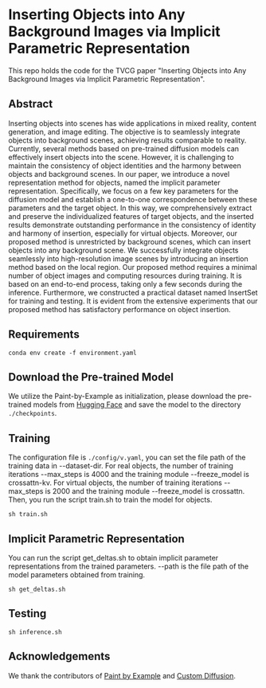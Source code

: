 # Inserting Objects into Any Background Images via Implicit Parametric Representation
This repo holds the code for the TVCG paper "Inserting Objects into Any Background Images via Implicit Parametric Representation".

## Abstract
Inserting objects into scenes has wide applications in mixed reality, content generation, and image editing. The objective is to seamlessly integrate objects into background scenes, achieving results comparable to reality. Currently, several methods based on pre-trained diffusion models can effectively insert objects into the scene. However, it is challenging to maintain the consistency of object identities and the harmony between objects and background scenes. In our paper, we introduce a novel representation method for objects, named the implicit parameter representation. Specifically, we focus on a few key parameters for the diffusion model and establish a one-to-one correspondence between these parameters and the target object. In this way, we comprehensively extract and preserve the individualized features of target objects, and the inserted results demonstrate outstanding performance in the consistency of identity and harmony of insertion, especially for virtual objects. Moreover, our proposed method is unrestricted by background scenes, which can insert objects into any background scene. We successfully integrate objects seamlessly into high-resolution image scenes by introducing an insertion method based on the local region. Our proposed method requires a minimal number of object images and computing resources during training. It is based on an end-to-end process, taking only a few seconds during the inference. Furthermore, we constructed a practical dataset named InsertSet for training and testing. It is evident from the extensive experiments that our proposed method has satisfactory performance on object insertion.

## Requirements
```
conda env create -f environment.yaml
```

## Download the Pre-trained Model
We utilize the Paint-by-Example as initialization, please download the pre-trained models from [Hugging Face](https://huggingface.co/Fantasy-Studio/Paint-by-Example/resolve/main/model.ckpt) and save the model to the directory `./checkpoints`.

## Training
The configuration file is `./config/v.yaml`, you can set the file path of the training data in --dataset-dir. For real objects, the number of training iterations --max_steps is 4000 and the training module --freeze_model is crossattn-kv. For virtual objects, the number of training iterations --max_steps is 2000 and the training module --freeze_model is crossattn. Then, you run the script train.sh to train the model for objects.
```
sh train.sh
```

## Implicit Parametric Representation
You can run the script get_deltas.sh to obtain implicit parameter representations from the trained parameters. --path is the file path of the model parameters obtained from training.
```
sh get_deltas.sh
```

## Testing
```
sh inference.sh
```

## Acknowledgements
We thank the contributors of [Paint by Example](https://github.com/Fantasy-Studio/Paint-by-Example) and [Custom Diffusion](https://github.com/adobe-research/custom-diffusion).
